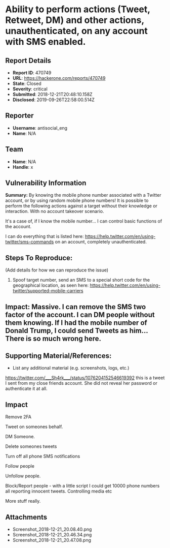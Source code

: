 # Ability to perform actions (Tweet, Retweet, DM) and other actions, unauthenticated, on any account with SMS enabled.

## Report Details
- **Report ID**: 470749
- **URL**: https://hackerone.com/reports/470749
- **State**: Closed
- **Severity**: critical
- **Submitted**: 2018-12-21T20:48:10.158Z
- **Disclosed**: 2019-09-26T22:58:00.514Z

## Reporter
- **Username**: antisocial_eng
- **Name**: N/A

## Team
- **Name**: N/A
- **Handle**: x

## Vulnerability Information
**Summary:** By knowing the mobile phone number associated with a Twitter account, or by using random mobile phone numbers! It is possible to perform the following actions against a target without their knowledge or interaction. With no account takeover scenario.

It's a case of, if I know the mobile number... I can control basic functions of the account.

I can do everything that is listed here: https://help.twitter.com/en/using-twitter/sms-commands on an account, completely unauthenticated.


## Steps To Reproduce:

(Add details for how we can reproduce the issue)

  1. Spoof target number, send an SMS to a special short code for the geographical location, as seen here: https://help.twitter.com/en/using-twitter/supported-mobile-carriers


## Impact: Massive. I can remove the SMS two factor of the account. I can DM people without them knowing. If I had the mobile number of Donald Trump, I could send Tweets as him... There is so much wrong here. 

## Supporting Material/References:

  * List any additional material (e.g. screenshots, logs, etc.)

https://twitter.com/___Sh4rk___/status/1076204152546619392 this is a tweet I sent from my close friends account. She did not reveal her password or authenticate it at all.

## Impact

Remove 2FA

Tweet on someones behalf.

DM Someone.

Delete someones tweets

Turn off all phone SMS notifications

Follow people

Unfollow people.

Block/Report people - with a little script I could get 10000 phone numbers all reporting innocent tweets. Controlling media etc

More stuff really.

## Attachments
- Screenshot_2018-12-21_20.08.40.png
- Screenshot_2018-12-21_20.46.34.png
- Screenshot_2018-12-21_20.47.08.png
